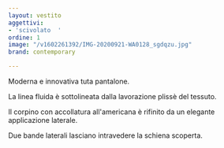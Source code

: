```yaml
---
layout: vestito
aggettivi:
- 'scivolato  '
ordine: 1
image: "/v1602261392/IMG-20200921-WA0128_sgdqzu.jpg"
brand: contemporary

---
```

Moderna e innovativa tuta pantalone.

La linea fluida è sottolineata dalla lavorazione plissè del tessuto.

Il corpino con accollatura all'americana è rifinito da un elegante applicazione laterale.

Due bande laterali lasciano intravedere la schiena scoperta.